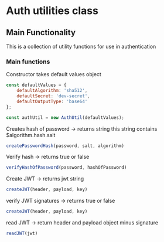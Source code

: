 # Auth utilities class

## Main Functionality

This is a collection of utility functions for use in authentication

### Main functions

Constructor takes default values object

```js
const defaultValues = {
    defaultAlgorithm: 'sha512',
    defaultSecret: 'dev-secret',
    defaultOutputType: 'base64'
};

const authUtil = new AuthUtil(defaultValues);

```

Creates hash of password -> returns string this string contains $algorithm.hash.salt

```js
createPasswordHash(password, salt, algorithm)
```

Verify hash -> returns true or false

```js
verifyHashOfPassword(password, hashOfPassword)
```

Create JWT -> returns jwt string

```js
createJWT(header, payload, key)
```

verify JWT signatures -> returns true or false

```js
createJWT(header, payload, key)
```

read JWT -> return header and payload object minus signature

```js
readJWT(jwt)
```